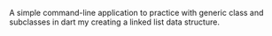 A simple command-line application to practice with generic class and subclasses in dart my creating a linked list data structure.
